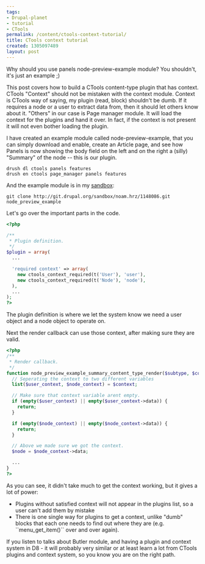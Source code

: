 ```yaml
---
tags:
- Drupal-planet
- tutorial
- CTools
permalink: /content/ctools-context-tutorial/
title: CTools context tutorial
created: 1305097489
layout: post
---
```

Why should you use panels node-preview-example module? You shouldn't, it's just an example ;)

This post covers how to build a CTools content-type plugin that has context. CTools "Context" should not be mistaken with the context module. Context is CTools way of saying, my plugin (read, block) shouldn't be dumb. If it requires a node or a user to extract data from, then it should let others know about it. "Others" in our case is Page manager module. It will load the context for the plugins and hand it over. In fact, if the context is not present it will not even bother loading the plugin.

I have created an example module called node-preview-example, that you can simply download and enable, create an Article page, and see how Panels is now showing the body field on the left and on the right a (silly) "Summary" of the node -- this is our plugin.

```
drush dl ctools panels features
drush en ctools page_manager panels features
```

And the example module is in my <a href="http://drupal.org/sandbox/noam.hrz/1148086">sandbox</a>:
```
git clone http://git.drupal.org/sandbox/noam.hrz/1148086.git node_preview_example
```

Let's go over the important parts in the code.

```php
<?php

/**
 * Plugin definition.
 */
$plugin = array(
  ...

  'required context' => array(
    new ctools_context_required(t('User'), 'user'),
    new ctools_context_required(t('Node'), 'node'),
  ),
  ...
);
?>
```

The plugin definition  is where we let the system know we need a user object and a node object to operate on.

Next the render callback can use those context, after making sure they are valid.

```php
<?php
/**
 * Render callback.
 */
function node_preview_example_summary_content_type_render($subtype, $conf, $args, $context) {
  // Seperating the context to two different variables
  list($user_context, $node_context) = $context;

  // Make sure that context variable arent empty.
  if (empty($user_context) || empty($user_context->data)) {
    return;
  }

  if (empty($node_context) || empty($node_context->data)) {
    return;
  }

  // Above we made sure we got the context.
  $node = $node_context->data;

  ...
}
?>
```

As you can see, it didn't take much to get the context working, but it gives a lot of power:

<ul>
<li>Plugins without satisfied context will not appear in the plugins list, so a user can't add them by mistake</li>
<li>There is one single way for plugins to get a context, unlike "dumb" blocks that each one needs to find out where they are (e.g. ``menu_get_item()`` over and over again).</li>
</ul>

If you listen to talks about Butler module, and having a plugin and context system in D8 - it will probably very similar or at least learn a lot from CTools plugins and context system, so you know you are on the right path.
